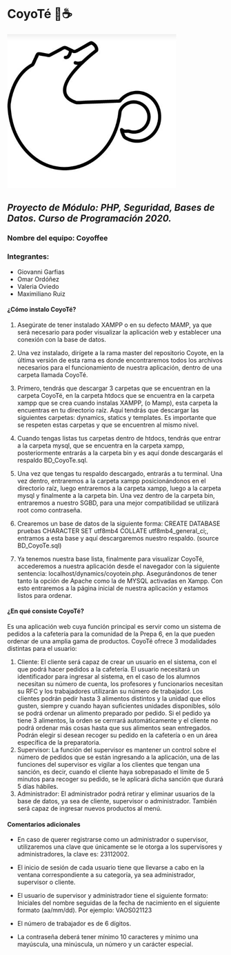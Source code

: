 # CoyoTé :wolf::coffee:
![CoyoTé](https://raw.githubusercontent.com/MiztliKlop/CoyoTe/cliente/statics/img/Prepa.ico)
## _Proyecto de Módulo: PHP, Seguridad, Bases de Datos. Curso de Programación 2020._

### Nombre del equipo: Coyoffee
### Integrantes:
* Giovanni Garfias 
* Omar Ordóñez 
* Valeria Oviedo 
* Maximiliano Ruiz    


#### ¿Cómo instalo CoyoTé?

1. Asegúrate de tener instalado XAMPP o en su defecto MAMP, ya que será necesario para poder visualizar la aplicación web y establecer una conexión con la base de datos.

2. Una vez instalado, dirígete a la rama master del repositorio Coyote, en la última versión de esta rama es donde encontraremos todos los archivos necesarios para el funcionamiento de nuestra aplicación, dentro de una carpeta llamada CoyoTé.

3. Primero, tendrás que descargar 3 carpetas que se encuentran en la carpeta CoyoTé, en la carpeta htdocs que se encuentra en la carpeta xampp que se crea cuando instalas XAMPP, (o Mamp), esta carpeta la encuentras en tu directorio raíz. Aquí tendrás que descargar las siguientes carpetas: dynamics, statics y templates. Es importante que se respeten estas carpetas y que se encuentren al mismo nivel. 

4. Cuando tengas listas tus carpetas dentro de htdocs, tendrás que entrar a la carpeta mysql, que se encuentra en la carpeta xampp, posteriormente entrarás a la carpeta bin y es aquí donde descargarás el respaldo BD_CoyoTe.sql. 

5. Una vez que tengas tu respaldo descargado, entrarás a tu terminal. Una vez dentro, entraremos a la carpeta xampp posicionándonos en el directorio raíz, luego entraremos a la carpeta xampp, luego a la carpeta mysql y finalmente a la carpeta bin. Una vez dentro de la carpeta bin, entraremos a nuestro SGBD, para una mejor compatibilidad se utilizará root como contraseña. 

6. Crearemos un base de datos de la siguiente forma: CREATE DATABASE pruebas CHARACTER SET utf8mb4 COLLATE utf8mb4_general_ci;, entramos a esta base y aquí descargaremos nuestro respaldo. (source BD_CoyoTe.sql) 

7. Ya tenemos nuestra base lista, finalmente para visualizar CoyoTé, accederemos a nuestra aplicación desde el navegador con la siguiente sentencia: localhost/dynamics/coyotein.php. Asegurándonos de tener tanto la opción de Apache como la de MYSQL activadas en Xampp. Con esto entraremos a la página inicial de nuestra aplicación y estamos listos para ordenar. 


#### ¿En qué consiste CoyoTé?

Es una aplicación web cuya función principal es servir como un sistema de pedidos a la cafetería para la comunidad de la Prepa 6, en la que pueden ordenar de una amplia gama de productos. CoyoTé ofrece 3 modalidades distintas para el usuario:
1. Cliente:
El cliente será capaz de crear un usuario en el sistema, con el que podrá hacer pedidos a la cafetería. El usuario necesitará un identificador para ingresar al sistema, en el caso de los alumnos necesitan su número de cuenta, los profesores y funcionarios necesitan su RFC y los trabajadores utilizarán su número de trabajador. Los clientes podrán pedir hasta 3 alimentos distintos y la unidad que ellos gusten, siempre y cuando hayan suficientes unidades disponibles, sólo se podrá ordenar un alimento preparado por pedido. Si el pedido ya tiene 3 alimentos, la orden se cerrrará automáticamente y el cliente no podrá ordenar más cosas hasta que sus alimentos sean entregados. Podrán elegir si desean recoger su pedido en la cafetería o en un área específica de la preparatoria.   
2. Supervisor:
La función del supervisor es mantener un control sobre el número de pedidos que se están ingresando a la aplicación, una de las funciones del supervisor es vigilar a los clientes que tengan una sanción, es decir, cuando el cliente haya sobrepasado el límite de 5 minutos para recoger su pedido, se le aplicará dicha sanción que durará 5 días hábiles. 
3. Administrador:
El administrador podrá retirar y eliminar usuarios de la base de datos, ya sea de cliente, supervisor o administrador. También será capaz de ingresar nuevos productos al menú. 

#### Comentarios adicionales 

* En caso de querer registrarse como un administrador o supervisor, utilizaremos una clave que únicamente se le otorga a los supervisores y administradores, la clave es: 23112002. 

* El inicio de sesión de cada usuario tiene que llevarse a cabo en la ventana correspondiente a su categoría, ya sea administrador, supervisor o cliente. 

* El usuario de supervisor y administrador tiene el siguiente formato: Iniciales del nombre seguidas de la fecha de nacimiento en el siguiente formato (aa/mm/dd). Por ejemplo: VAOS021123

* El número de trabajador es de 6 dígitos.

* La contraseña deberá tener mínimo 10 caracteres y mínimo una mayúscula, una minúscula, un número y un carácter especial.

